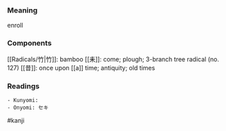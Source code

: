 ### Meaning

enroll

### Components

[[Radicals/竹|竹]]: bamboo [[耒]]: come; plough; 3-branch tree radical (no. 127) [[昔]]: once upon [[a]] time; antiquity; old times

### Readings

```
- Kunyomi: 
- Onyomi: セキ
```

#kanji